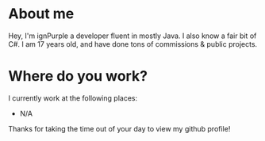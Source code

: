 # About me

Hey, I'm ignPurple a developer fluent in mostly Java. I also know a fair bit of C#.
I am 17 years old, and have done tons of commissions & public projects.

# Where do you work?
I currently work at the following places:

- N/A

Thanks for taking the time out of your day to view my github profile!
